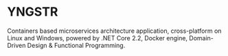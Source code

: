# YNGSTR
 Containers based microservices architecture application, cross-platform on Linux and Windows, powered by .NET Core 2.2, Docker engine, Domain-Driven Design & Functional Programming. 
